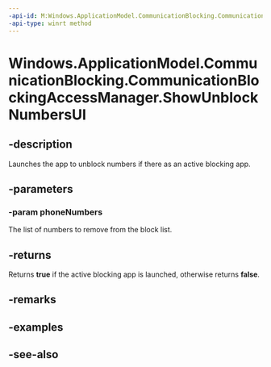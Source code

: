 ```yaml
---
-api-id: M:Windows.ApplicationModel.CommunicationBlocking.CommunicationBlockingAccessManager.ShowUnblockNumbersUI(Windows.Foundation.Collections.IIterable{System.String})
-api-type: winrt method
---
```


<!-- Method syntax
public bool ShowUnblockNumbersUI(Windows.Foundation.Collections.IIterable<System.String> phoneNumbers)
-->

# Windows.ApplicationModel.CommunicationBlocking.CommunicationBlockingAccessManager.ShowUnblockNumbersUI

## -description
Launches the app to unblock numbers if there as an active blocking app.

## -parameters
### -param phoneNumbers
The list of numbers to remove from the block list.

## -returns
Returns **true** if the active blocking app is launched, otherwise returns **false**.

## -remarks

## -examples

## -see-also
